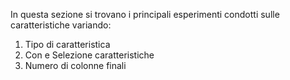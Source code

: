In questa sezione si trovano i principali esperimenti condotti sulle caratteristiche variando:

1. Tipo di caratteristica
2. Con e Selezione caratteristiche
3. Numero di colonne finali
